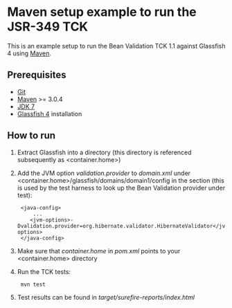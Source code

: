 # Maven setup example to run the JSR-349 TCK

This is an example setup to run the Bean Validation TCK 1.1 against Glassfish 4 using [Maven](https://maven.apache.org).

## Prerequisites

* [Git](http://git-scm.com)
* [Maven](https://maven.apache.org) >= 3.0.4
* [JDK 7](http://jdk7.java.net)
* [Glassfish 4](http://dlc.sun.com.edgesuite.net/glassfish/4.0/promoted) installation

## How to run

1. Extract Glassfish into a directory (this directory is referenced subsequently as <container.home>)
1. Add the JVM option _validation.provider_ to _domain.xml_ under <container.home>/glassfish/domains/domain1/config in
   the <java-config> section (this is used by the test harness to look up the Bean Validation provider under test):

        <java-config>
            ...
           <jvm-options>-Dvalidation.provider=org.hibernate.validator.HibernateValidator</jvm-options>
        </java-config>
1. Make sure that _container.home_ in _pom.xml_ points to your <container.home> directory
1. Run the TCK tests:

        mvn test
1. Test results can be found in _target/surefire-reports/index.html_

